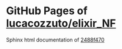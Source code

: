 GitHub Pages of [lucacozzuto/elixir_NF](https://github.com/lucacozzuto/elixir_NF.git)
===
Sphinx html documentation of [2488f470](https://github.com/lucacozzuto/elixir_NF/tree/2488f470af6c09f26313fdbab613b92bbae2c4ef)
